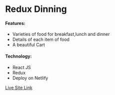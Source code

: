 # Redux Dinning

#### Features:
 - Varieties of food for breakfast,lunch  and dinner
- Details of each item of food
- A beautiful Cart 

#### Technology:
- React JS
- Redux 
- Deploy on Netlify

[Live Site Link](https://redux-dinning-66.netlify.app/)